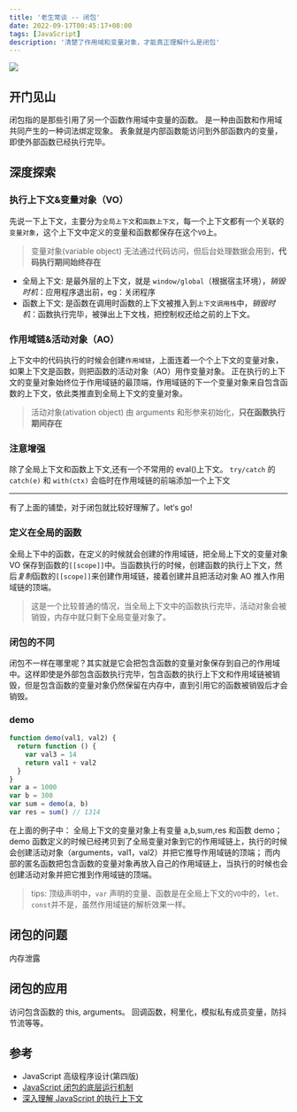 ```yaml
---
title: '老生常谈 -- 闭包'
date: 2022-09-17T00:45:17+08:00
tags: [JavaScript]
description: '清楚了作用域和变量对象，才能真正理解什么是闭包'
---
```


![](https://cdn.staticaly.com/gh/yokiizx/picgo@master/img/closure.png)

## 开门见山

闭包指的是那些引用了另一个函数作用域中变量的函数。
是一种由函数和作用域共同产生的一种词法绑定现象。
表象就是内部函数能访问到外部函数内的变量，即使外部函数已经执行完毕。

## 深度探索

### 执行上下文&变量对象（VO）

先说一下上下文，主要分为`全局上下文`和`函数上下文`，每一个上下文都有一个关联的`变量对象`，这个上下文中定义的变量和函数都保存在这个`VO`上。

> 变量对象(variable object) 无法通过代码访问，但后台处理数据会用到，**代码执行期间始终存在**

- 全局上下文: 是最外层的上下文，就是 `window/global`（根据宿主环境），_销毁时机_：应用程序退出前，eg：关闭程序
- 函数上下文: 是函数在调用时函数的上下文被推入到`上下文调用栈`中，_销毁时机_：函数执行完毕，被弹出上下文栈，把控制权还给之前的上下文。

### 作用域链&活动对象（AO）

上下文中的代码执行的时候会创建`作用域链`，上面连着一个个上下文的变量对象，如果上下文是函数，则把函数的活动对象（AO）用作变量对象。
正在执行的上下文的变量对象始终位于作用域链的最顶端，作用域链的下一个变量对象来自包含函数的上下文，依此类推直到全局上下文的变量对象。

> 活动对象(ativation object) 由 arguments 和形参来初始化，**只在函数执行期间存在**

### 注意增强

除了全局上下文和函数上下文,还有一个不常用的 eval()上下文。
`try/catch` 的 `catch(e)` 和 `with(ctx)` 会临时在作用域链的前端添加一个上下文

---

有了上面的铺垫，对于闭包就比较好理解了。let‘s go!

### 定义在全局的函数

全局上下中的函数，在定义的时候就会创建的作用域链，把全局上下文的变量对象 VO 保存到函数的`[[scope]]`中。当函数执行的时候，创建函数的执行上下文，然后*复制*函数的`[[scope]]`来创建作用域链，接着创建并且把活动对象 AO 推入作用域链的顶端。

> 这是一个比较普通的情况，当全局上下文中的函数执行完毕，活动对象会被销毁，内存中就只剩下全局变量对象了。

### 闭包的不同

闭包不一样在哪里呢？其实就是它会把包含函数的变量对象保存到自己的作用域中。这样即使是外部包含函数执行完毕，包含函数的执行上下文和作用域链被销毁，但是包含函数的变量对象仍然保留在内存中，直到引用它的函数被销毁后才会销毁。

### demo

```js
function demo(val1, val2) {
  return function () {
    var val3 = 14
    return val1 + val2
  }
}
var a = 1000
var b = 300
var sum = demo(a, b)
var res = sum() // 1314
```

在上面的例子中：
全局上下文的变量对象上有变量 a,b,sum,res 和函数 demo；
demo 函数定义的时候已经拷贝到了全局变量对象到它的作用域链上，执行的时候会创建活动对象（arguments，val1，val2）并把它推导作用域链的顶端；
而内部的匿名函数把包含函数的变量对象再放入自己的作用域链上，当执行的时候也会创建活动对象并把它推到作用域链的顶端。

> tips: 顶级声明中，`var` 声明的变量、函数是在全局上下文的`VO`中的，`let、const`并不是，虽然作用域链的解析效果一样。

## 闭包的问题

内存泄露

## 闭包的应用

访问包含函数的 this, arguments。
回调函数，柯里化，模拟私有成员变量，防抖节流等等。

## 参考

- JavaScript 高级程序设计(第四版)
- [JavaScript 闭包的底层运行机制](http://blog.leapoahead.com/2015/09/15/js-closure/)
- [深入理解 JavaScript 的执行上下文](https://qianduandaren.com/js-execution-context/)
